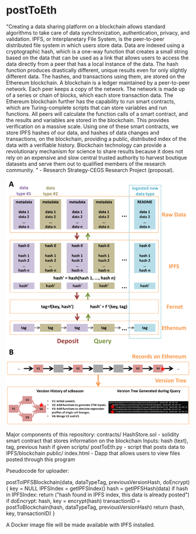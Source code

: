 # postToEth

"Creating a data sharing platform on a blockchain allows standard algorithms to take care of data synchronization, authentication, privacy, and validation. IPFS, or Interplanetary File System, is the peer-to-peer distributed file system in which users store data.  Data are indexed using a cryptographic hash, which is a one-way function that creates a small string based on the data that can be used as a link that allows users to access the data directly from a peer that has a local instance of the data. The hash function produces drastically different, unique results even for only slightly different data. The hashes, and transactions using them, are stored on the Ethereum blockchain. A blockchain is a ledger maintained by a peer-to-peer network. Each peer keeps a copy of the network. The network is made up of a series or chain of blocks, which each store transaction data. The Ethereum blockchain further has the capability to run smart contracts, which are Turing-complete scripts that can store variables and run functions. All peers will calculate the function calls of a smart contract, and the results and variables are stored in the blockchain. This provides verification on a massive scale. Using one of these smart contracts, we store IPFS hashes of our data, and hashes of data changes and transactions, on the blockchain, providing a public, distributed index of the data with a verifiable history. Blockchain technology can provide a revolutionary mechanism for science to share results because it does not rely on an expensive and slow central trusted authority to harvest boutique datasets and serve them out to qualified members of the research community. " - Research Strategy-CEGS Research Project (proposal).

![Overview](overview.png)

Major components of this repository:
contracts/
  HashStore.sol - solidity smart contract that stores information on the blockchain
    Inputs: hash (text), tag, previous hash if given
scripts/
  postToEth.py - script that posts data to IPFS/blockchain
public/
  index.html - Dapp that allows users to view files posted through this program

Pseudocode for uploader:

postToIPFSBlockchain(data, dataTypeTag, previousVersionHash, doEncrypt){
  key = NULL
  IPFSIndex = getIPFSIndex()
  hash = getIPFSHash(data)
  if hash in IPFSIndex:
    return ("hash found in IPFS index, this data is already posted")
  if doEncrypt:
    hash, key = encrypt(hash)
  transactionID = postToBlockchain(hash, dataTypeTag, previousVersionHash)
  return (hash, key, transactionID)
 }
 
A Docker image file will be made available with IPFS installed.
